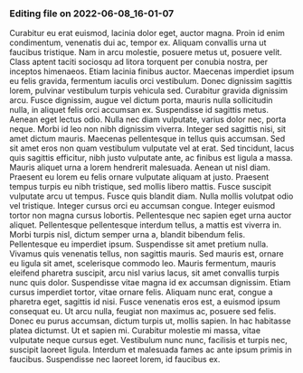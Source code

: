 

### Editing file on 2022-06-08_16-01-07

Curabitur eu erat euismod, lacinia dolor eget, auctor magna. Proin id enim condimentum, venenatis dui ac, tempor ex. Aliquam convallis urna ut faucibus tristique. Nam in arcu molestie, posuere metus ut, posuere velit. Class aptent taciti sociosqu ad litora torquent per conubia nostra, per inceptos himenaeos. Etiam lacinia finibus auctor. Maecenas imperdiet ipsum eu felis gravida, fermentum iaculis orci vestibulum. Donec dignissim sagittis lorem, pulvinar vestibulum turpis vehicula sed. Curabitur gravida dignissim arcu. Fusce dignissim, augue vel dictum porta, mauris nulla sollicitudin nulla, in aliquet felis orci accumsan ex. Suspendisse id sagittis metus. Aenean eget lectus odio. Nulla nec diam vulputate, varius dolor nec, porta neque. Morbi id leo non nibh dignissim viverra. Integer sed sagittis nisi, sit amet dictum mauris.
Maecenas pellentesque in tellus quis accumsan. Sed sit amet eros non quam vestibulum vulputate vel at erat. Sed tincidunt, lacus quis sagittis efficitur, nibh justo vulputate ante, ac finibus est ligula a massa. Mauris aliquet urna a lorem hendrerit malesuada. Aenean ut nisl diam. Praesent eu lorem eu felis ornare vulputate aliquam at justo. Praesent tempus turpis eu nibh tristique, sed mollis libero mattis. Fusce suscipit vulputate arcu ut tempus. Fusce quis blandit diam. Nulla mollis volutpat odio vel tristique. Integer cursus orci eu accumsan congue. Integer euismod tortor non magna cursus lobortis. Pellentesque nec sapien eget urna auctor aliquet. Pellentesque pellentesque interdum tellus, a mattis est viverra in. Morbi turpis nisl, dictum semper urna a, blandit bibendum felis. Pellentesque eu imperdiet ipsum.
Suspendisse sit amet pretium nulla. Vivamus quis venenatis tellus, non sagittis mauris. Sed mauris est, ornare eu ligula sit amet, scelerisque commodo leo. Mauris fermentum, mauris eleifend pharetra suscipit, arcu nisl varius lacus, sit amet convallis turpis nunc quis dolor. Suspendisse vitae magna id ex accumsan dignissim. Etiam cursus imperdiet tortor, vitae ornare felis. Aliquam nunc erat, congue a pharetra eget, sagittis id nisi. Fusce venenatis eros est, a euismod ipsum consequat eu. Ut arcu nulla, feugiat non maximus ac, posuere sed felis. Donec eu purus accumsan, dictum turpis ut, mollis sapien. In hac habitasse platea dictumst. Ut et sapien mi. Curabitur molestie mi massa, vitae vulputate neque cursus eget. Vestibulum nunc nunc, facilisis et turpis nec, suscipit laoreet ligula. Interdum et malesuada fames ac ante ipsum primis in faucibus. Suspendisse nec laoreet lorem, id faucibus ex.



